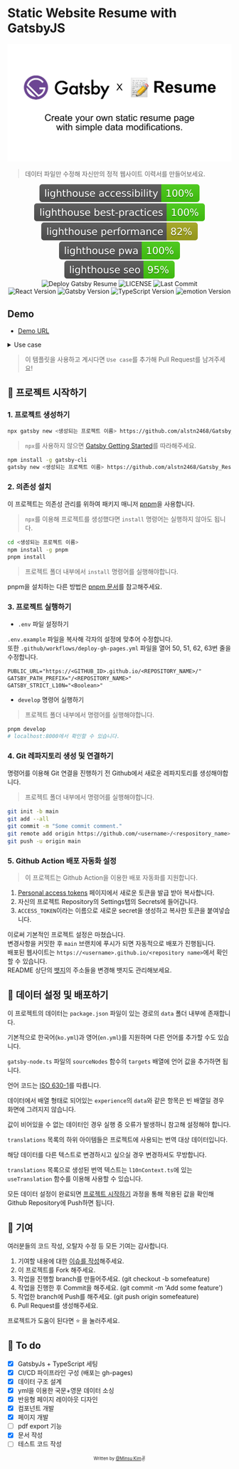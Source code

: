 # Static Website Resume with GatsbyJS

![OG Image](./static/og.png)

> 데이터 파일만 수정해 자신만의 정적 웹사이트 이력서를 만들어보세요.

<div align="center" id="badge">

![lighthouse accessibility](./lighthouse/lighthouse_accessibility.svg) ![lighthouse best practices](./lighthouse/lighthouse_best-practices.svg) ![lighthouse performance](./lighthouse/lighthouse_performance.svg) ![lighthouse pwa](./lighthouse/lighthouse_pwa.svg) ![lighthouse seo](./lighthouse/lighthouse_seo.svg)<br/>
![Deploy Gatsby Resume](https://github.com/alstn2468/gatsby_resume/workflows/Deploy%20Gatsby%20Resume/badge.svg) ![LICENSE](https://img.shields.io/github/license/alstn2468/Gatsby_Resume) ![Last Commit](https://img.shields.io/github/last-commit/alstn2468/Gatsby_Resume)<br/>
![React Version](https://img.shields.io/github/package-json/dependency-version/alstn2468/Gatsby_Resume/react) ![Gatsby Version](https://img.shields.io/github/package-json/dependency-version/alstn2468/Gatsby_Resume/gatsby) ![TypeScript Version](https://img.shields.io/github/package-json/dependency-version/alstn2468/Gatsby_Resume/dev/typescript) ![emotion Version](https://img.shields.io/github/package-json/dependency-version/alstn2468/Gatsby_Resume/emotion)

</div>

## Demo

- [Demo URL](https://alstn2468.github.io/Gatsby_Resume/)

<details>
  <summary>Use case</summary>
  <p>
    <ul>
      <li>alstn2468: https://alstn2468.github.io/Gatsby_Resume/</li>
    </ul>
  </p>
</details>

> 이 템플릿을 사용하고 계시다면 `Use case`를 추가해 Pull Request를 남겨주세요!

## 🚚 프로젝트 시작하기

### 1. 프로젝트 생성하기

```bash
npx gatsby new <생성되는 프로젝트 이름> https://github.com/alstn2468/Gatsby_Resume
```

> `npx`를 사용하지 않으면 [Gatsby Getting Started](https://www.gatsbyjs.org/docs/quick-start)를 따라해주세요.

```bash
npm install -g gatsby-cli
gatsby new <생성되는 프로젝트 이름> https://github.com/alstn2468/Gatsby_Resume
```

### 2. 의존성 설치

이 프로젝트는 의존성 관리를 위하여 패키지 매니저 [pnpm](https://pnpm.js.org/)을 사용합니다.

> `npx`를 이용해 프로젝트를 생성했다면 `install` 명령어는 실행하지 않아도 됩니다.

```bash
cd <생성되는 프로젝트 이름>
npm install -g pnpm
pnpm install
```

> 프로젝트 폴더 내부에서 `install` 명령어를 실행해야합니다.

pnpm을 설치하는 다른 방법은 [pnpm 문서](https://pnpm.js.org/en/installation)를 참고해주세요.

### 3. 프로젝트 실행하기

- `.env` 파일 설정하기

`.env.example` 파일을 복사해 각자의 설정에 맞추어 수정합니다.<br/>
또한 `.github/workflows/deploy-gh-pages.yml` 파일을 열어 50, 51, 62, 63번 줄을 수정합니다.

```env
PUBLIC_URL="https://<GITHUB_ID>.github.io/<REPOSITORY_NAME>/"
GATSBY_PATH_PREFIX="/<REPOSITORY_NAME>"
GATSBY_STRICT_L10N="<Boolean>"
```

- `develop` 명령어 실행하기

> 프로젝트 폴더 내부에서 명령어를 실행해야합니다.

```bash
pnpm develop
# localhost:8000에서 확인할 수 있습니다.
```

### 4. Git 레파지토리 생성 및 연결하기

명령어를 이용해 Git 연결을 진행하기 전 Github에서 새로운 레파지토리를 생성해야합니다.

> 프로젝트 폴더 내부에서 명령어를 실행해야합니다.

```bash
git init -b main
git add --all
git commit -m "Some commit comment."
git remote add origin https://github.com/<username>/<respository_name>
git push -u origin main
```

### 5. Github Action 배포 자동화 설정

> 이 프로젝트는 Github Action을 이용한 배포 자동화를 지원합니다.

1. [Personal access tokens](https://github.com/settings/tokens) 페이지에서 새로운 토큰을 발급 받아 복사합니다.
2. 자신의 프로젝트 Repository의 Settings탭의 Secrets에 들어갑니다.
3. `ACCESS_TOKEN`이라는 이름으로 새로운 secret을 생성하고 복사한 토큰을 붙여넣습니다.

이로써 기본적인 프로젝트 설정은 마쳤습니다.<br/>
변경사항을 커밋한 후 `main` 브랜치에 푸시가 되면 자동적으로 배포가 진행됩니다.<br/>
배포된 웹사이트는 `https://<username>.github.io/<repository name>`에서 확인할 수 있습니다.<br/>
README 상단의 [뱃지](#badge)의 주소들을 변경해 뱃지도 관리해보세요.

## 🚀 데이터 설정 및 배포하기

이 프로젝트의 데이터는 `package.json` 파일이 있는 경로의 `data` 폴더 내부에 존재합니다.

기본적으로 한국어(`ko.yml`)과 영어(`en.yml`)를 지원하며 다른 언어를 추가할 수도 있습니다.

`gatsby-node.ts` 파일의 `sourceNodes` 함수의 `targets` 배열에 언어 값을 추가하면 됩니다.

언어 코드는 [ISO 630-1](https://www.w3schools.com/tags/ref_language_codes.asp)를 따릅니다.

데이터에서 배열 형태로 되어있는 `experience`의 `data`와 같은 항목은 빈 배열일 경우 화면에 그려지지 않습니다.

값이 비어있을 수 없는 데이터인 경우 실행 중 오류가 발생하니 참고해 설정해야 합니다.

`translations` 목록의 하위 아이템들은 프로젝트에 사용되는 번역 대상 데이터입니다.

해당 데이터를 다른 텍스트로 변경하시고 싶으실 경우 변경하셔도 무방합니다.

`translations` 목록으로 생성된 번역 텍스트는 `l10nContext.ts`에 있는 `useTranslation` 함수를 이용해 사용할 수 있습니다.

모든 데이터 설정이 완료되면 [프로젝트 시작하기](#-프로젝트-시작하기) 과정을 통해 적용된 값을 확인해 Github Repository에 Push하면 됩니다.

## 🙏 기여

여러분들의 코드 작성, 오탈자 수정 등 모든 기여는 감사합니다.

1. 기여할 내용에 대한 [이슈를 작성](https://github.com/alstn2468/Gatsby_Resume/issues/new)해주세요.
2. 이 프로젝트를 Fork 해주세요.
3. 작업을 진행할 branch를 만들어주세요. (git checkout -b somefeature)
4. 작업을 진행한 후 Commit을 해주세요. (git commit -m 'Add some feature')
5. 작업한 branch에 Push를 해주세요. (git push origin somefeature)
6. Pull Request를 생성해주세요.

프로젝트가 도움이 된다면 ⭐ 을 눌러주세요.

## 📝 To do

- [x] GatsbyJs + TypeScript 세팅
- [x] CI/CD 파이프라인 구성 (배포는 gh-pages)
- [x] 데이터 구조 설계
- [x] yml을 이용한 국문+영문 데이터 소싱
- [x] 반응형 페이지 레이아웃 디자인
- [x] 컴포넌트 개발
- [x] 페이지 개발
- [ ] pdf export 기능
- [x] 문서 작성
- [ ] 테스트 코드 작성

<div align="center">

<sub><sup>Written by <a href="https://github.com/alstn2468">@Minsu Kim</a></sup></sub><small>✌</small>

</div>
